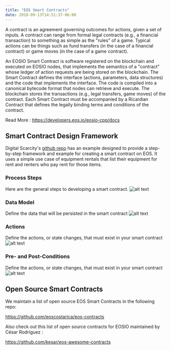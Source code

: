 ```yaml
---
title: "EOS Smart Contracts"
date: 2018-09-13T14:51:37-06:00
---
```


A contract is an agreement governing outcomes for actions, given a set of inputs. A contract can range from formal legal contracts (e.g., a financial transaction) to something as simple as the "rules" of a game. Typical actions can be things such as fund transfers (in the case of a financial contract) or game moves (in the case of a game contract).

An EOSIO Smart Contract is software registered on the blockchain and executed on EOSIO nodes, that implements the semantics of a "contract" whose ledger of action requests are being stored on the blockchain. The Smart Contract defines the interface (actions, parameters, data structures) and the code that implements the interface. The code is compiled into a canonical bytecode format that nodes can retrieve and execute. The blockchain stores the transactions (e.g., legal transfers, game moves) of the contract. Each Smart Contract must be accompanied by a Ricardian Contract that defines the legally binding terms and conditions of the contract.

Read More : https://developers.eos.io/eosio-cpp/docs

## Smart Contract Design Framework 
Digital Scarcity's [github repo](https://github.com/digital-scarcity/equiprental) has an example designed to provide a step-by-step framework and example for creating a smart contract on EOS. It uses a simple use case of equipment rentals that list their equipment for rent and renters who pay rent for those items.

### Process Steps
Here are the general steps to developing a smart contract.
![alt text](/images/contracts/steps.png "Steps")


### Data Model
Define the data that will be persisted in the smart contract
![alt text](/images/contracts/datamodel.png "Data Model")

### Actions
Define the actions, or state changes, that must exist in your smart contract
![alt text](/images/contracts/actions.png "Actions")

### Pre- and Post-Conditions
Define the actions, or state changes, that must exist in your smart contract
![alt text](/images/contracts/prepostconditions.png "Pre- and Post-Conditions")


## Open Source Smart Contracts 
We maintain a list of open source EOS Smart Contracts in the following repo:

https://github.com/eoscostarica/eos-contracts

Also check out this list of open source contracts for EOSIO maintained by César Rodríguez :

https://github.com/kesar/eos-awesome-contracts
